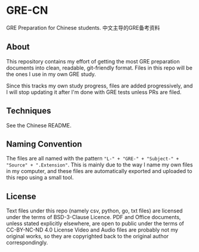 # GRE-CN
GRE Preparation for Chinese students. 中文主导的GRE备考资料

## About
This repository contains my effort of getting the most GRE preparation documents into clean, readable, git-friendly format.
Files in this repo will be the ones I use in my own GRE study.

Since this tracks my own study progress, files are added progressively, and I will stop updating it after I'm done with GRE tests unless PRs are filed.

## Techniques
See the Chinese README.


## Naming Convention
The files are all named with the pattern `"L-" + "GRE-" + "Subject-" + "Source" + ".Extension"`. This is mainly due to the way
I name my own files in my computer, and these files are automatically exported and uploaded to this repo using a small tool.

## License
Text files under this repo (namely csv, python, go, txt files) are licensed under the terms of BSD-3-Clause Licence.
PDF and Office documents, unless stated explicitly elsewhere, are open to public under the terms of CC-BY-NC-ND 4.0 License
Video and Audio files are probably not my original works, so they are copyrighted back to the original author correspondingly.